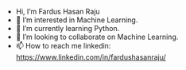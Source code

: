 - Hi, I’m Fardus Hasan Raju
- 👀 I’m interested in Machine Learning.
- 🌱 I’m currently learning Python.
- 💞️ I’m looking to collaborate on Machine Learning.
- 📫 How to reach me linkedin: https://www.linkedin.com/in/fardushasanraju/

<!---
fhraju/fhraju is a ✨ special ✨ repository because its `README.md` (this file) appears on your GitHub profile.
You can click the Preview link to take a look at your changes.
--->
